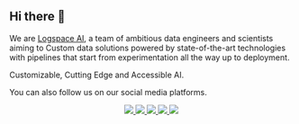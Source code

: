 ## Hi there 👋

We are [Logspace AI](https://logspace.ai/), a team of ambitious data engineers and scientists aiming to Custom data solutions powered by state-of-the-art technologies with pipelines that start from experimentation all the way up to deployment.

Customizable, Cutting Edge and Accessible AI.


You can also follow us on our social media platforms.

<p align="center">
<a href="https://logspace.ai/">
<img src="https://img.shields.io/badge/Web-681DFF?style=for-the-badge&logo=web&logoColor=white" />
</a>
<a href="https://www.linkedin.com/company/logspace-ai">
<img src="https://img.shields.io/badge/LinkedIn-0077B5?style=for-the-badge&logo=linkedin&logoColor=white" />
</a>
<a href="https://twitter.com/LogspaceAI">
<img src="https://img.shields.io/badge/Twitter-2F9EFD?style=for-the-badge&logo=twitter&logoColor=blue"/>
</a>
<a href="https://www.youtube.com/@logspace_ai/">
<img src="https://img.shields.io/badge/YouTube-FFFFFF?style=for-the-badge&logo=youtube&logoColor=red"/>
</a>
<a href="https://medium.com/logspace">
<img src="https://img.shields.io/badge/Medium-FFD606?style=for-the-badge&logo=medium&logoColor=black"/>
</a>
</p>

